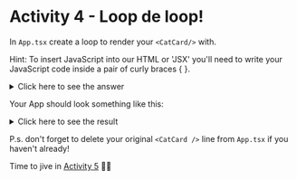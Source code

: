 # Activity 4 - Loop de loop!

In `App.tsx` create a loop to render your `<CatCard/>` with.

Hint: To insert JavaScript into our HTML or 'JSX' you'll need to write your JavaScript code inside a pair of curly braces { }.

<details>
<summary>Click here to see the answer</summary>
<pre>

```
    {cats.map(cat => <CatCard /> )}
```

Ok let's break it down. 🔨

We first told React we were going to insert some JavaScript into our `App.tsx` return statement by writing a pair of curly bois (braces {})

We took our cat data and used the `.map()` method to loop through our cat objects

For every cat object in our cat data array, we return a `<CatCard />`

Neat 👍

</pre>
</details>

Your App should look something like this:

<details>
<summary>Click here to see the result</summary>
<pre>

![Cards! Cards everywhere!](../public/activity_4_example.jpg)

</pre>
</details>

P.s. don't forget to delete your original `<CatCard />` line from `App.tsx` if you haven't already!

Time to jive in [Activity 5](./activity_5.md) 💃🕺
